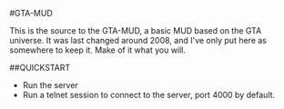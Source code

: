 #GTA-MUD

This is the source to the GTA-MUD, a basic MUD based on the GTA universe.  It was last changed around 2008, and I've only put here as somewhere to keep it.  Make of it what you will.

##QUICKSTART
* Run the server
* Run a telnet session to connect to the server, port 4000 by default.

